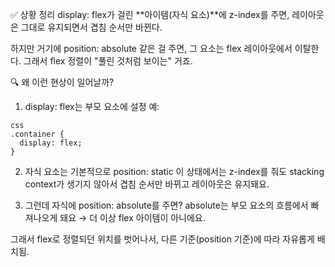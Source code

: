 ✅ 상황 정리
display: flex가 걸린 **아이템(자식 요소)**에 z-index를 주면, 레이아웃은 그대로 유지되면서 겹침 순서만 바뀐다.

하지만 거기에 position: absolute 같은 걸 주면, 그 요소는 flex 레이아웃에서 이탈한다. 그래서 flex 정렬이 "풀린 것처럼 보이는" 거죠.

🔍 왜 이런 현상이 일어날까?
1. display: flex는 부모 요소에 설정
예:

```
css
.container {
  display: flex;
}
```

2. 자식 요소는 기본적으로 position: static
이 상태에서는 z-index를 줘도 stacking context가 생기지 않아서 겹침 순서만 바뀌고 레이아웃은 유지돼요.

3. 그런데 자식에 position: absolute를 주면?
absolute는 부모 요소의 흐름에서 빠져나오게 돼요 → 더 이상 flex 아이템이 아니에요.

그래서 flex로 정렬되던 위치를 벗어나서, 다른 기준(position 기준)에 따라 자유롭게 배치됨.

